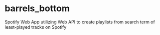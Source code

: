 # barrels_bottom
Spotify Web App utilizing Web API to create playlists from search term of least-played tracks on Spotify
